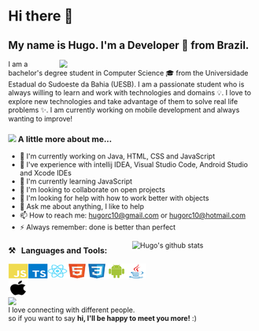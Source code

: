 <h1>Hi there 👋</h1>

<h2>My name is Hugo. I'm a Developer 🚀 from Brazil.</h2>

<img align="right" width="400px" src="https://www.aalpha.net/wp-content/uploads/2020/12/full-stack-development.gif"/>

<p>
 I am a bachelor's degree student in Computer Science 🎓 from the Universidade Estadual do Sudoeste da Bahia (UESB). I am a passionate student who is always   willing to learn and work with technologies and domains 💡. I love to explore new technologies and take advantage of them to solve real life problems ✨. I am currently working on mobile development and always wanting to improve!
</p>

### <img src="https://media.giphy.com/media/VgCDAzcKvsR6OM0uWg/giphy.gif" width="50"> A little more about me...

- 🔭  I'm currently working on Java, HTML, CSS and JavaScript
- 👋  I've experience with intellij IDEA, Visual Studio Code, Android Studio and Xcode IDEs
- 🌱  I'm currently learning JavaScript
- 👯  I'm looking to collaborate on open projects
- 🤔  I'm looking for help with how to work better with objects
- 💬  Ask me about anything, I like to help
- 📫  How to reach me: hugorc10@gmail.com or hugorc10@hotmail.com
- ⚡  Always remember: done is better than perfect

<a href="https://github.com/Hugorc10/">
    <img width="50%" align="right" alt="Hugo's github stats" src="https://github-readme-stats.vercel.app/api?username=Hugorc10&show_icons=true&hide_border=true" />
 </a>

### ⚒&nbsp;&nbsp;&nbsp;**Languages and Tools:** 
<div style="display: inline_block">
 <img align="left" alt="JavaScript" height="30" width="40" src="https://raw.githubusercontent.com/devicons/devicon/master/icons/javascript/javascript-plain.svg">
 <img align="left" alt="TypeScript" height="30" width="40" src="https://raw.githubusercontent.com/devicons/devicon/master/icons/typescript/typescript-plain.svg">
 <img align="left" alt="React" height="30" width="40" src="https://raw.githubusercontent.com/devicons/devicon/master/icons/react/react-original.svg">
 <img align="left" alt="HTML" height="30" width="40" src="https://raw.githubusercontent.com/devicons/devicon/master/icons/html5/html5-original.svg">
 <img align="left" alt="CSS" height="30" width="40" src="https://raw.githubusercontent.com/devicons/devicon/master/icons/css3/css3-original.svg">
 <img align="left" alt="Android" height="30" width="40" src="https://raw.githubusercontent.com/devicons/devicon/master/icons/android/android-original.svg">
 <img align="left" alt="Java" height="30" width="40" src="https://raw.githubusercontent.com/devicons/devicon/master/icons/java/java-original.svg">
 <br>
 </br>
 <img align="left" alt="Apple" height="30" width="40" src="https://raw.githubusercontent.com/devicons/devicon/master/icons/apple/apple-original.svg">
</div>

<br>
</br>

<img align="left" src="https://media.giphy.com/media/LnQjpWaON8nhr21vNW/giphy.gif" width="60"> 
<br>I love connecting with different people.</br> so if you want to say <b>hi, I'll be happy to meet you more!</b> :)
